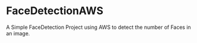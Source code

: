 # FaceDetectionAWS
A Simple FaceDetection Project using AWS to detect the number of Faces in an image.
